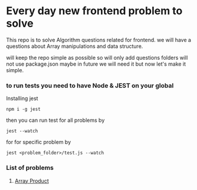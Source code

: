 # Every day new frontend problem to solve

This repo is to solve Algorithm questions related for frontend.
we will have a questions about Array manipulations and data structure.

will keep the repo simple as possible so will only add questions folders
will not use package.json maybe in future we will need it but now let's make it simple.

### to run tests you need to have Node & JEST on your global

Installing jest

```
npm i -g jest
```

then you can run test for all problems by

```
jest --watch
```

for for specific problem by

```
jest <problem_folder>/test.js --watch
```

### List of problems

1. [Array Product](array_product/README.md)
